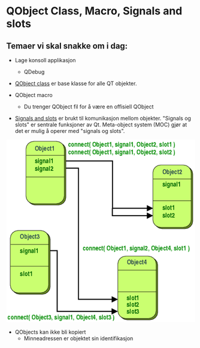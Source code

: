 # QObject Class, Macro, Signals and slots

## Temaer vi skal snakke om i dag:

- Lage konsoll applikasjon

  - QDebug

- [QObject class](https://doc-snapshots.qt.io/qt6-dev/qobject.html) er base klasse for alle QT objekter.
- QObject macro
  - Du trenger QObject fil for å være en offisiell QObject
- [Signals and slots](https://doc-snapshots.qt.io/qt6-dev/signalsandslots.html#3rd-party-signals-and-slots) er brukt til komunikasjon mellom objekter. "Signals og slots" er sentrale funksjoner av Qt. Meta-object system (MOC) gjør at det er mulig å operer med "signals og slots".

![signals and slots](./Images/signals_and_slots.png)

- QObjects kan ikke bli kopiert
  - Minneadressen er objektet sin identifikasjon
